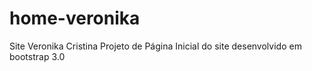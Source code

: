 # home-veronika
Site Veronika Cristina 
Projeto de Página Inicial do site desenvolvido em bootstrap 3.0
